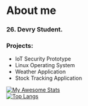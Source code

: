 # About me
### 26. Devry Student. 

### Projects:
- IoT Security Prototype </br>
- Linux Operating System </br>
- Weather Application </br>
- Stock Tracking Application </br>

[![My Awesome Stats](https://awesome-github-stats.azurewebsites.net/user-stats/maryclayton512?cardType=github&theme=tokyonight)](https://git.io/awesome-stats-card) <br/>
[![Top Langs](https://github-readme-stats.vercel.app/api/top-langs/?username=maryclayton512)](https://github.com/maryclayton512/github-readme-stats)
